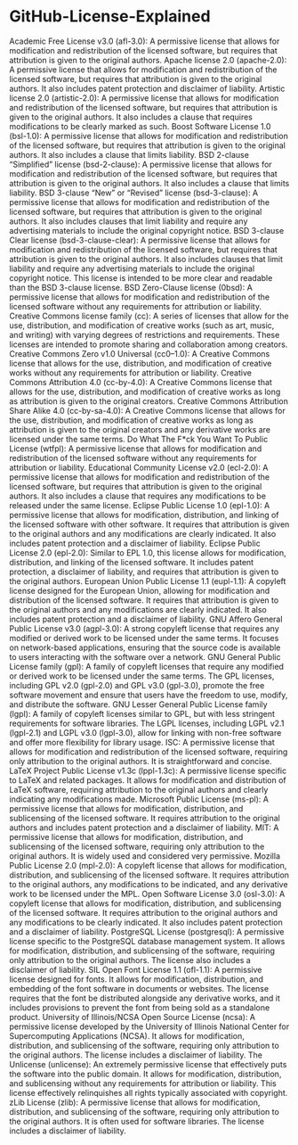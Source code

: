 # GitHub-License-Explained

Academic Free License v3.0 (afl-3.0): A permissive license that allows for modification and redistribution of the licensed software, but requires that attribution is given to the original authors.
Apache license 2.0 (apache-2.0): A permissive license that allows for modification and redistribution of the licensed software, but requires that attribution is given to the original authors. It also includes patent protection and disclaimer of liability.
Artistic license 2.0 (artistic-2.0): A permissive license that allows for modification and redistribution of the licensed software, but requires that attribution is given to the original authors. It also includes a clause that requires modifications to be clearly marked as such.
Boost Software License 1.0 (bsl-1.0): A permissive license that allows for modification and redistribution of the licensed software, but requires that attribution is given to the original authors. It also includes a clause that limits liability.
BSD 2-clause “Simplified” license (bsd-2-clause): A permissive license that allows for modification and redistribution of the licensed software, but requires that attribution is given to the original authors. It also includes a clause that limits liability.
BSD 3-clause “New” or “Revised” license (bsd-3-clause): A permissive license that allows for modification and redistribution of the licensed software, but requires that attribution is given to the original authors. It also includes clauses that limit liability and require any advertising materials to include the original copyright notice.
BSD 3-clause Clear license (bsd-3-clause-clear): A permissive license that allows for modification and redistribution of the licensed software, but requires that attribution is given to the original authors. It also includes clauses that limit liability and require any advertising materials to include the original copyright notice. This license is intended to be more clear and readable than the BSD 3-clause license.
BSD Zero-Clause license (0bsd): A permissive license that allows for modification and redistribution of the licensed software without any requirements for attribution or liability.
Creative Commons license family (cc): A series of licenses that allow for the use, distribution, and modification of creative works (such as art, music, and writing) with varying degrees of restrictions and requirements. These licenses are intended to promote sharing and collaboration among creators.
Creative Commons Zero v1.0 Universal (cc0–1.0): A Creative Commons license that allows for the use, distribution, and modification of creative works without any requirements for attribution or liability.
Creative Commons Attribution 4.0 (cc-by-4.0): A Creative Commons license that allows for the use, distribution, and modification of creative works as long as attribution is given to the original creators.
Creative Commons Attribution Share Alike 4.0 (cc-by-sa-4.0): A Creative Commons license that allows for the use, distribution, and modification of creative works as long as attribution is given to the original creators and any derivative works are licensed under the same terms.
Do What The F*ck You Want To Public License (wtfpl): A permissive license that allows for modification and redistribution of the licensed software without any requirements for attribution or liability.
Educational Community License v2.0 (ecl-2.0): A permissive license that allows for modification and redistribution of the licensed software, but requires that attribution is given to the original authors. It also includes a clause that requires any modifications to be released under the same license.
Eclipse Public License 1.0 (epl-1.0): A permissive license that allows for modification, distribution, and linking of the licensed software with other software. It requires that attribution is given to the original authors and any modifications are clearly indicated. It also includes patent protection and a disclaimer of liability.
Eclipse Public License 2.0 (epl-2.0): Similar to EPL 1.0, this license allows for modification, distribution, and linking of the licensed software. It includes patent protection, a disclaimer of liability, and requires that attribution is given to the original authors.
European Union Public License 1.1 (eupl-1.1): A copyleft license designed for the European Union, allowing for modification and distribution of the licensed software. It requires that attribution is given to the original authors and any modifications are clearly indicated. It also includes patent protection and a disclaimer of liability.
GNU Affero General Public License v3.0 (agpl-3.0): A strong copyleft license that requires any modified or derived work to be licensed under the same terms. It focuses on network-based applications, ensuring that the source code is available to users interacting with the software over a network.
GNU General Public License family (gpl): A family of copyleft licenses that require any modified or derived work to be licensed under the same terms. The GPL licenses, including GPL v2.0 (gpl-2.0) and GPL v3.0 (gpl-3.0), promote the free software movement and ensure that users have the freedom to use, modify, and distribute the software.
GNU Lesser General Public License family (lgpl): A family of copyleft licenses similar to GPL, but with less stringent requirements for software libraries. The LGPL licenses, including LGPL v2.1 (lgpl-2.1) and LGPL v3.0 (lgpl-3.0), allow for linking with non-free software and offer more flexibility for library usage.
ISC: A permissive license that allows for modification and redistribution of the licensed software, requiring only attribution to the original authors. It is straightforward and concise.
LaTeX Project Public License v1.3c (lppl-1.3c): A permissive license specific to LaTeX and related packages. It allows for modification and distribution of LaTeX software, requiring attribution to the original authors and clearly indicating any modifications made.
Microsoft Public License (ms-pl): A permissive license that allows for modification, distribution, and sublicensing of the licensed software. It requires attribution to the original authors and includes patent protection and a disclaimer of liability.
MIT: A permissive license that allows for modification, distribution, and sublicensing of the licensed software, requiring only attribution to the original authors. It is widely used and considered very permissive.
Mozilla Public License 2.0 (mpl-2.0): A copyleft license that allows for modification, distribution, and sublicensing of the licensed software. It requires attribution to the original authors, any modifications to be indicated, and any derivative work to be licensed under the MPL.
Open Software License 3.0 (osl-3.0): A copyleft license that allows for modification, distribution, and sublicensing of the licensed software. It requires attribution to the original authors and any modifications to be clearly indicated. It also includes patent protection and a disclaimer of liability.
PostgreSQL License (postgresql): A permissive license specific to the PostgreSQL database management system. It allows for modification, distribution, and sublicensing of the software, requiring only attribution to the original authors. The license also includes a disclaimer of liability.
SIL Open Font License 1.1 (ofl-1.1): A permissive license designed for fonts. It allows for modification, distribution, and embedding of the font software in documents or websites. The license requires that the font be distributed alongside any derivative works, and it includes provisions to prevent the font from being sold as a standalone product.
University of Illinois/NCSA Open Source License (ncsa): A permissive license developed by the University of Illinois National Center for Supercomputing Applications (NCSA). It allows for modification, distribution, and sublicensing of the software, requiring only attribution to the original authors. The license includes a disclaimer of liability.
The Unlicense (unlicense): An extremely permissive license that effectively puts the software into the public domain. It allows for modification, distribution, and sublicensing without any requirements for attribution or liability. This license effectively relinquishes all rights typically associated with copyright.
zLib License (zlib): A permissive license that allows for modification, distribution, and sublicensing of the software, requiring only attribution to the original authors. It is often used for software libraries. The license includes a disclaimer of liability.
